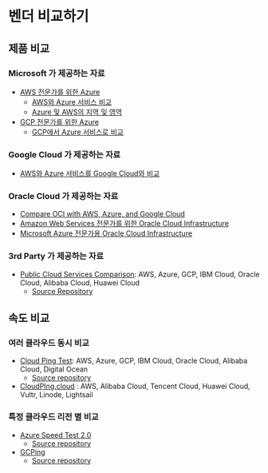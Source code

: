# 벤더 비교하기

## 제품 비교

### Microsoft 가 제공하는 자료

* [AWS 전문가를 위한 Azure](https://docs.microsoft.com/ko-kr/azure/architecture/aws-professional/)
  * [AWS와 Azure 서비스 비교](https://docs.microsoft.com/ko-kr/azure/architecture/aws-professional/services)
  * [Azure 및 AWS의 지역 및 영역](https://docs.microsoft.com/ko-kr/azure/architecture/aws-professional/regions-zones)
* [GCP 전문가를 위한 Azure](https://docs.microsoft.com/ko-kr/azure/architecture/gcp-professional/)
  * [GCP에서 Azure 서비스로 비교](https://docs.microsoft.com/ko-kr/azure/architecture/gcp-professional/services)

### Google Cloud 가 제공하는 자료

* [AWS와 Azure 서비스를 Google Cloud와 비교](https://cloud.google.com/free/docs/aws-azure-gcp-service-comparison)

### Oracle Cloud 가 제공하는 자료

* [Compare OCI with AWS, Azure, and Google Cloud](https://www.oracle.com/cloud/service-comparison/)
* [Amazon Web Services 전문가를 위한 Oracle Cloud Infrastructure](https://docs.oracle.com/ko/solutions/oci-for-aws-professionals/index.html)
* [Microsoft Azure 전문가용 Oracle Cloud Infrastructure](https://docs.oracle.com/ko/solutions/oci-for-azure-professionals/index.html)

### 3rd Party 가 제공하는 자료

* [Public Cloud Services Comparison](https://comparecloud.in): AWS, Azure, GCP, IBM Cloud, Oracle Cloud, Alibaba Cloud, Huawei Cloud
  * [Source Repository](https://github.com/ilyas-it83/CloudComparer/)

## 속도 비교

### 여러 클라우드 동시 비교

* [Cloud Ping Test](https://webping.cloud): AWS, Azure, GCP, IBM Cloud, Oracle Cloud, Alibaba Cloud, Digital Ocean
  * [Source repository](https://github.com/goenning/webping.cloud)
* [CloudPIng.cloud](https://www.cloudping.cloud) : AWS, Alibaba Cloud, Tencent Cloud, Huawei Cloud, Vultr, Linode, Lightsail

### 특정 클라우드 리전 별 비교

* [Azure Speed Test 2.0](https://azurespeedtest.azurewebsites.net)
  * [Source repository](https://github.com/richorama/AzureSpeedTest2)
* [GCPing](https://gcping.com)
  * [Source repository](https://github.com/imjasonh/gcping)

